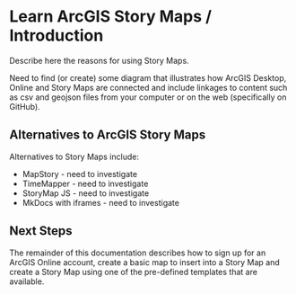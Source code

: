 # Learn ArcGIS Story Maps / Introduction #

Describe here the reasons for using Story Maps.

Need to find (or create) some diagram that illustrates how ArcGIS Desktop, Online and Story Maps are connected and include linkages 
to content such as csv and geojson files from your computer or on the web (specifically on GitHub).


## Alternatives to ArcGIS Story Maps ##

Alternatives to Story Maps include:

* MapStory - need to investigate
* TimeMapper - need to investigate
* StoryMap JS - need to investigate
* MkDocs with iframes - need to investigate

## Next Steps ##

The remainder of this documentation describes how to sign up for an ArcGIS Online account, create a basic map to insert into a Story Map and
create a Story Map using one of the pre-defined templates that are available.

